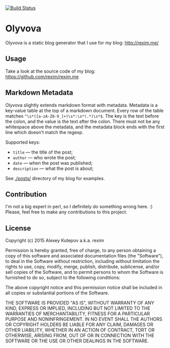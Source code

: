 [![Build Status](https://travis-ci.org/rexim/Olyvova.svg?branch=master)](https://travis-ci.org/rexim/Olyvova)

# Olyvova #

Olyvova is a static blog generator that I use for my blog: http://rexim.me/

## Usage ##

Take a look at the source code of my blog: https://github.com/rexim/rexim.me

## Markdown Metadata ##

Olyvova slightly extends markdown format with metadata. Metadata is a
key-value table at the top of a markdown document. Every row of the
table matches `^\s*([a-zA-Z0-9_]+)\s*:\s*(.*)\s*$`. The key is the
text before the colon, and the value is the text after the
colon. There must not be any whitespace above the metadata, and the
metadata block ends with the first line which doesn't match the
regexp.

Supported keys:
* `title` &mdash; the title of the post;
* `author` &mdash; who wrote the post;
* `date` &mdash; when the post was published;
* `description` &mdash; what the post is about;

See [./posts/](https://github.com/rexim/rexim.me/tree/119e1328e9573a071417a27b160b9f421760e5a7/posts) directory of my blog for examples.

## Contribution ##

I'm not a big expert in perl, so I definitely do something wrong
here. :) Please, feel free to make any contributions to this project.

## License ##

Copyright (c) 2015 Alexey Kutepov a.k.a. rexim

Permission is hereby granted, free of charge, to any person obtaining
a copy of this software and associated documentation files (the
"Software"), to deal in the Software without restriction, including
without limitation the rights to use, copy, modify, merge, publish,
distribute, sublicense, and/or sell copies of the Software, and to
permit persons to whom the Software is furnished to do so, subject to
the following conditions:

The above copyright notice and this permission notice shall be
included in all copies or substantial portions of the Software.

THE SOFTWARE IS PROVIDED "AS IS", WITHOUT WARRANTY OF ANY KIND,
EXPRESS OR IMPLIED, INCLUDING BUT NOT LIMITED TO THE WARRANTIES OF
MERCHANTABILITY, FITNESS FOR A PARTICULAR PURPOSE AND
NONINFRINGEMENT. IN NO EVENT SHALL THE AUTHORS OR COPYRIGHT HOLDERS BE
LIABLE FOR ANY CLAIM, DAMAGES OR OTHER LIABILITY, WHETHER IN AN ACTION
OF CONTRACT, TORT OR OTHERWISE, ARISING FROM, OUT OF OR IN CONNECTION
WITH THE SOFTWARE OR THE USE OR OTHER DEALINGS IN THE SOFTWARE.
